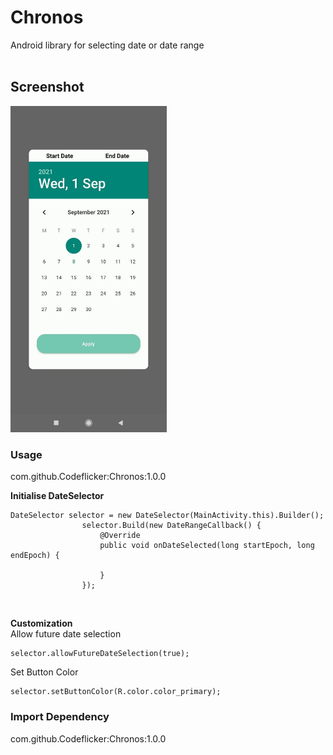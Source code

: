 # Chronos
Android library for selecting date or date range
<br>
<br>
## Screenshot 
<img src="screenshot/dateRangePicker.jpeg" width="250">


### Usage
com.github.Codeflicker:Chronos:1.0.0

**Initialise DateSelector**
<br>
```
DateSelector selector = new DateSelector(MainActivity.this).Builder();
                selector.Build(new DateRangeCallback() {
                    @Override
                    public void onDateSelected(long startEpoch, long endEpoch) {

                    }
                });
```                
<br>

**Customization**
<br>
Allow future date selection
```
selector.allowFutureDateSelection(true);
```

Set Button Color
```
selector.setButtonColor(R.color.color_primary);
```


### Import Dependency
com.github.Codeflicker:Chronos:1.0.0


